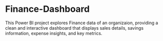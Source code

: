 # Finance-Dashboard
This Power BI project explores Finance data of an organizaion, providing a clean and interactive dashboard that displays sales details, savings information, expense insights, and key metrics.
